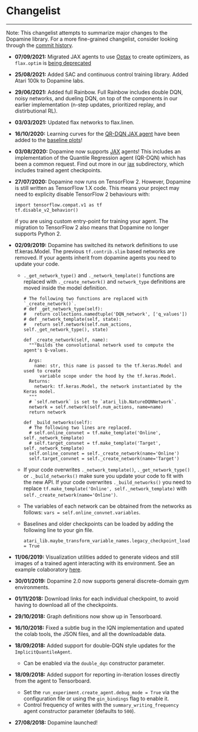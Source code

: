 # Changelist

********************************************************************************

Note: This changelist attempts to summarize major changes to the Dopamine
library. For a more fine-grained changelist, consider looking through the
[commit history](https://github.com/google/dopamine/commits/master).

*   **07/09/2021:** Migrated JAX agents to use [Optax](https://github.com/deepmind/optax)
    to create optimizers, as `flax.optim` is
    [being deprecated](https://flax.readthedocs.io/en/latest/flax.optim.html)

*   **25/08/2021:** Added SAC and continuous control training library. Added
    Atari 100k to Dopamine labs.

*   **29/06/2021:** Added full Rainbow. Full Rainbow includes double DQN, noisy
    networks, and dueling DQN, on top of the components in our earlier
    implementation (n-step updates, prioritized replay, and distirbutional RL).

*   **03/03/2021:** Updated flax networks to flax.linen.

*   **16/10/2020:** Learning curves for the
    [QR-DQN JAX agent](https://github.com/google/dopamine/blob/master/dopamine/jax/agents/quantile/quantile_agent.py)
    have been added to the
    [baseline plots](https://google.github.io/dopamine/baselines/plots.html)!

*   **03/08/2020:** Dopamine now supports [JAX](https://github.com/google/jax)
    agents! This includes an implementation of the Quantile Regression agent
    (QR-DQN) which has been a common request. Find out more in our
    [jax](https://github.com/google/dopamine/tree/master/dopamine/jax)
    subdirectory, which includes trained agent checkpoints.

*   **27/07/2020:** Dopamine now runs on TensorFlow 2. However, Dopamine is
    still written as TensorFlow 1.X code. This means your project may need to
    explicity disable TensorFlow 2 behaviours with:

    ```
    import tensorflow.compat.v1 as tf
    tf.disable_v2_behavior()
    ```

    if you are using custom entry-point for training your agent. The migration
    to TensorFlow 2 also means that Dopamine no longer supports Python 2.

*   **02/09/2019:** Dopamine has switched its network definitions to use
    tf.keras.Model. The previous `tf.contrib.slim` based networks are removed.
    If your agents inherit from dopamine agents you need to update your code.

    *   `._get_network_type()` and `._network_template()` functions are replaced
        with `._create_network()` and `network_type` definitions are moved
        inside the model definition.

        ```
        # The following two functions are replaced with `_create_network()`.
        # def _get_network_type(self):
        #   return collections.namedtuple('DQN_network', ['q_values'])
        # def _network_template(self, state):
        #   return self.network(self.num_actions, self._get_network_type(), state)

        def _create_network(self, name):
          """Builds the convolutional network used to compute the agent's Q-values.

          Args:
            name: str, this name is passed to the tf.keras.Model and used to create
              variable scope under the hood by the tf.keras.Model.
          Returns:
            network: tf.keras.Model, the network instantiated by the Keras model.
          """
          # `self.network` is set to `atari_lib.NatureDQNNetwork`.
          network = self.network(self.num_actions, name=name)
          return network

        def _build_networks(self):
          # The following two lines are replaced.
          # self.online_convnet = tf.make_template('Online', self._network_template)
          # self.target_convnet = tf.make_template('Target', self._network_template)
          self.online_convnet = self._create_network(name='Online')
          self.target_convnet = self._create_network(name='Target')
        ```

    *   If your code overwrites `._network_template()`, `._get_network_type()`
        or `._build_networks()` make sure you update your code to fit with the
        new API. If your code overwrites `._build_networks()` you need to
        replace `tf.make_template('Online', self._network_template)` with
        `self._create_network(name='Online')`.

    *   The variables of each network can be obtained from the networks as
        follows: `vars = self.online_convnet.variables`.

    *   Baselines and older checkpoints can be loaded by adding the following
        line to your gin file.

        ```
        atari_lib.maybe_transform_variable_names.legacy_checkpoint_load = True
        ```

*   **11/06/2019:** Visualization utilities added to generate videos and still
    images of a trained agent interacting with its environment. See an example
    colaboratory
    [here](https://colab.research.google.com/github/google/dopamine/blob/master/dopamine/colab/agent_visualizer.ipynb).

*   **30/01/2019:** Dopamine 2.0 now supports general discrete-domain gym
    environments.

*   **01/11/2018:** Download links for each individual checkpoint, to avoid
    having to download all of the checkpoints.

*   **29/10/2018:** Graph definitions now show up in Tensorboard.

*   **16/10/2018:** Fixed a subtle bug in the IQN implementation and upated the
    colab tools, the JSON files, and all the downloadable data.

*   **18/09/2018:** Added support for double-DQN style updates for the
    `ImplicitQuantileAgent`.

    *   Can be enabled via the `double_dqn` constructor parameter.

*   **18/09/2018:** Added support for reporting in-iteration losses directly
    from the agent to Tensorboard.

    *   Set the `run_experiment.create_agent.debug_mode = True` via the
        configuration file or using the `gin_bindings` flag to enable it.
    *   Control frequency of writes with the `summary_writing_frequency` agent
        constructor parameter (defaults to `500`).

*   **27/08/2018:** Dopamine launched!
